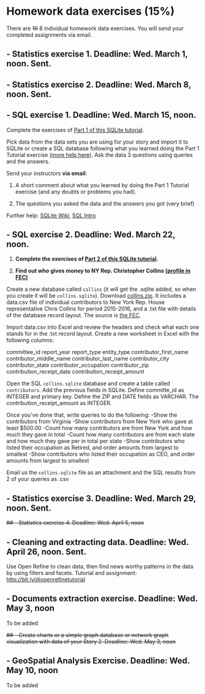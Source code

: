 # Homework data exercises (15%)

There are ~~10~~ 8 individual homework data exercises. You will send your completed assignments via email.


## - Statistics exercise 1. Deadline: Wed. March 1, noon. Sent.

## - Statistics exercise 2. Deadline: Wed. March 8, noon. Sent.

## - SQL exercise 1. Deadline: Wed. March 15, noon.

Complete the exercises of [Part 1 of this SQLite tutorial](https://github.com/tthibo/SQL-Tutorial/blob/master/tutorial_files/part1.textile#creating-the-first-database).

Pick data from the data sets you are using for your story and import it to SQLite or create a SQL database following what you learned doing the Part 1 Tutorial exercise [(more help here)](https://www.w3schools.com/sql/sql_create_db.asp). Ask the data 3 questions using queries and the answers.

Send your instructors **via email**:

1. A short comment about what you learned by doing the Part 1 Tutorial exercise (and any doubts or problems you had).

2. The questions you asked the data and the answers you got (very brief)

Further help: [SQLite Wiki](https://github.com/lazierthanthou/sqlite-manager/wiki/Common-Tasks), [SQL Intro](https://www.w3schools.com/sql/sql_intro.asp)

## - SQL exercise 2. Deadline: Wed. March 22, noon.

1. **Complete the exercises of [Part 2 of this SQLite tutorial](https://github.com/tthibo/SQL-Tutorial/blob/master/tutorial_files/part2.textile).**

2. **Find out who gives money to NY Rep. Christopher Collins [(profile in FEC)](https://beta.fec.gov/data/candidate/H8NY29032/?cycle=2016)**

Create a new database called `collins` (it will get the .sqlite added, so when you create it will be `collins.sqlite`).
Download [collins.zip](http://bit.ly/collinssqliteexcercise). It includes a data.csv file of individual contributors to New York Rep. House representative Chris Collins for period 2015-2016, and a .txt file with details of the database record layout. The source is [the FEC](https://beta.fec.gov/data/committee/C00520379/?tab=receipts&cycle=2016).

Import data.csv into Excel and review the headers and check what each one stands for in the .txt record layout. Create a new worksheet in Excel with the  following columns:

committee_id
report_year
report_type
entity_type
contributor_first_name
contributor_middle_name
contributor_last_name
contributor_city
contributor_state
contributor_occupation
contributor_zip
contribution_receipt_date
contribution_receipt_amount

Open the SQL `collins.sqlite` database and create a table called `contributors`.
Add the previous fields in SQLite. Define committe_id as INTEGER and primary key.
Define the ZIP and DATE fields as VARCHAR. The contribution_receipt_amount as INTEGER.

Once you’ve done that, write queries to do the following:
-Show the contributors from Virginia
-Show contributors from New York who gave at least $500.00
-Count how many contributors are from New York and how much they gave in total
-Count how many contributors are from each state and how much they gave per in total per state
-Show contributors who listed their occupation as Retired, and order amounts from largest to smallest
-Show contributors who listed their occupation as CEO, and order amounts from largest to smallest

Email us the `collins.sqlite` file as an attachment and the SQL results from 2 of your queries as .csv

## - Statistics exercise 3. Deadline: Wed. March 29, noon. Sent.

~~## - Statistics exercise 4. Deadline: Wed. April 5, noon~~

## - Cleaning and extracting data. Deadline: Wed. April 26, noon. Sent.
Use Open Refine to clean data, then find news worthy patterns in the data by using filters and facets. Tutorial and assignment: http://bit.ly/djopenrefinetutorial

## - Documents extraction exercise.  Deadline: Wed. May 3, noon
To be added

~~## - Create charts or a simple graph database or network graph visualization with data of your Story 2. Deadline: Wed. May 3, noon~~

## - GeoSpatial Analysis Exercise. Deadline: Wed. May 10, noon
To be added

